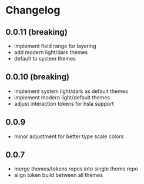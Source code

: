 # Changelog

## 0.0.11 (breaking)
- implement field range for layering
- add modern light/dark themes
- default to system themes

## 0.0.10 (breaking)
- implement system light/dark as default themes
- implement modern light/default themes
- adjust interaction tokens for hsla support

## 0.0.9
- minor adjustment for better type scale colors

## 0.0.7
- merge themes/tokens repos into single theme repo
- align token build between all themes